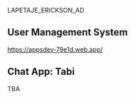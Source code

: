 LAPETAJE_ERICKSON_AD
 ## User Management System
 https://appsdev-79e1d.web.app/
 
 ## Chat App: Tabi 
 TBA
